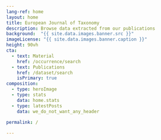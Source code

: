 ```yaml
---
lang-ref: home
layout: home
title: European Journal of Taxonomy
description: Browse data extracted from our publications
background:  "{{ site.data.images.banner.src }}"
imageLicense: "{{ site.data.images.banner.caption }}"
height: 90vh
cta:
  - text: Material
    href: /occurrence/search
  - text: Publications
    href: /dataset/search
    isPrimary: true
composition:
  - type: heroImage
  - type: stats
    data: home.stats
  - type: latestPosts
    data: we_do_not_want_any_header
    
permalink: /

---
```

